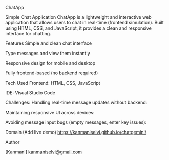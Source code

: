 ChatApp

Simple Chat Application
ChatApp is a lightweight and interactive web application that allows users to chat in real-time (frontend simulation). Built using HTML, CSS, and JavaScript, it provides a clean and responsive interface for chatting.

Features
Simple and clean chat interface

Type messages and view them instantly

Responsive design for mobile and desktop

Fully frontend-based (no backend required)

Tech Used
Frontend: HTML, CSS, JavaScript

IDE: Visual Studio Code

Challenges:
Handling real-time message updates without backend:

Maintaining responsive UI across devices:

Avoiding message input bugs (empty messages, enter key issues):

Domain
(Add live demo) https://kanmaniselvi.github.io/chatgemini/

Author

[Kanmani] kanmaniselvi@gmail.com
